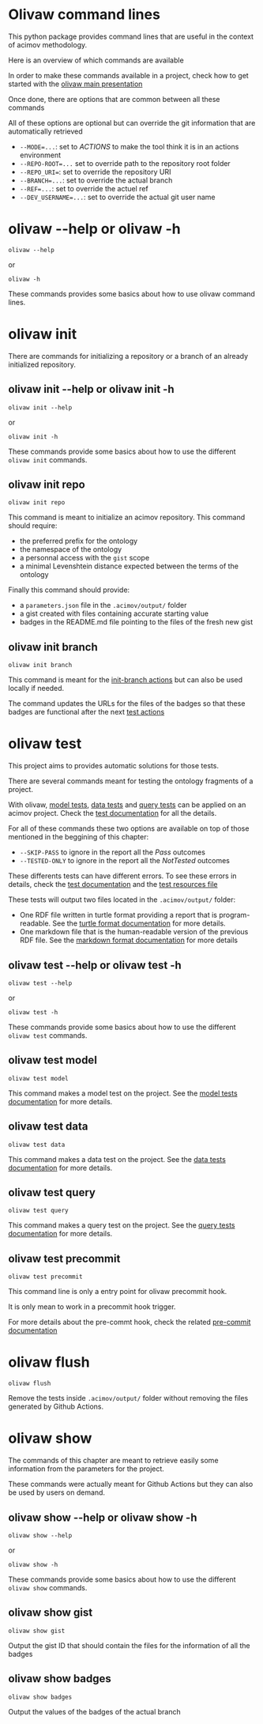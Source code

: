 # Olivaw command lines

This python package provides command lines that are useful in the context of acimov methodology.

Here is an overview of which commands are available

In order to make these commands available in a project, check how to get started with the [olivaw main presentation](../README.md#getting-started)

Once done, there are options that are common between all these commands

All of these options are optional but can override the git information that are automatically retrieved

* `--MODE=...`: set to *ACTIONS* to make the tool think it is in an actions environment
* `--REPO-ROOT=...` set to override path to the repository root folder
* `--REPO_URI=`: set to override the repository URI
* `--BRANCH=...`: set to override the actual branch
* `--REF=...`: set to override the actuel ref
* `--DEV_USERNAME=...`: set to override the actual git user name

# olivaw --help or olivaw -h

```shell
olivaw --help
```
or

```shell
olivaw -h
```

These commands provides some basics about how to use olivaw command lines.

# olivaw init

There are commands for initializing a repository or a branch of an already initialized repository.

## olivaw init --help or olivaw init -h

```shell
olivaw init --help
```
or

```shell
olivaw init -h
```

These commands provide some basics about how to use the different `olivaw init` commands.

## olivaw init repo

```shell
olivaw init repo
```

This command is meant to initialize an acimov repository. This command should require:

* the preferred prefix for the ontology
* the namespace of the ontology
* a personnal access with the `gist` scope
* a minimal Levenshtein distance expected between the terms of the ontology

Finally this command should provide:

* a `parameters.json` file in the `.acimov/output/` folder
* a gist created with files containing accurate starting value
* badges in the README.md file pointing to the files of the fresh new gist

## olivaw init branch

```shell
olivaw init branch
```

This command is meant for the [init-branch actions](./actions.md#branch-initialization) but can also be used locally if needed.

The command updates the URLs for the files of the badges so that these badges are functional after the next [test actions](./actions.md#automatic-test-on-push)

# olivaw test

This project aims to provides automatic solutions for those tests.

There are several commands meant for testing the ontology fragments of a project.

With olivaw, [model tests](./tests.md#21-model-tests), [data tests](./tests.md#22-data-tests) and [query tests](./tests.md#23-query-tests) can be applied on an acimov project. Check the [test documentation](./tests.md) for all the details.

For all of these commands these two options are available on top of those mentioned in the beggining of this chapter:

* `--SKIP-PASS` to ignore in the report all the *Pass* outcomes
* `--TESTED-ONLY` to ignore in the report all the *NotTested* outcomes

These differents tests can have different errors. To see these errors in details, check the [test documentation](./tests.md#21-model-tests) and the [test resources file](../olivaw/constants/tests-resources.json)

These tests will output two files located in the `.acimov/output/` folder:

* One RDF file written in turtle format providing a report that is program-readable. See the [turtle format documentation](./tests.md#11-turtle-format) for more details.
* One markdown file that is the human-readable version of the previous RDF file. See the [markdown format documentation](./tests.md#12-markdown-format) for more details

## olivaw test --help or olivaw test -h

```shell
olivaw test --help
```
or

```shell
olivaw test -h
```

These commands provide some basics about how to use the different `olivaw test` commands.

## olivaw test model

```shell
olivaw test model
```

This command makes a model test on the project. See the [model tests documentation](./tests.md#21-model-tests) for more details.

## olivaw test data

```shell
olivaw test data
```

This command makes a data test on the project. See the [data tests documentation](./tests.md#22-data-tests) for more details.

## olivaw test query

```shell
olivaw test query
```

This command makes a query test on the project. See the [query tests documentation](./tests.md#23-query-tests) for more details.

## olivaw test precommit

```shell
olivaw test precommit
```

This command line is only a entry point for olivaw precommit hook.

It is only mean to work in a precommit hook trigger.

For more details about the pre-commt hook, check the related [pre-commit documentation](./pre-commit.md)

# olivaw flush

```shell
olivaw flush
```

Remove the tests inside `.acimov/output/` folder without removing the files generated by Github Actions.

# olivaw show

The commands of this chapter are meant to retrieve easily some information from the parameters for the project.

These commands were actually meant for Github Actions but they can also be used by users on demand.

## olivaw show --help or olivaw show -h

```shell
olivaw show --help
```
or

```shell
olivaw show -h
```

These commands provide some basics about how to use the different `olivaw show` commands.

## olivaw show gist

```shell
olivaw show gist
```

Output the gist ID that should contain the files for the information of all the badges

## olivaw show badges

```shell
olivaw show badges
```

Output the values of the badges of the actual branch
